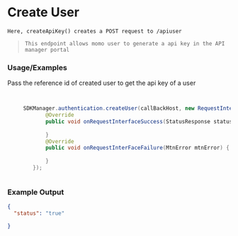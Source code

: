 
# Create User

`Here, createApiKey() creates a POST request to /apiuser`

> `This endpoint allows momo user to generate a api key in the API manager portal`

### Usage/Examples

Pass the reference id of created user to get the api key of a user


```java


     SDKManager.authentication.createUser(callBackHost, new RequestInterface() {
            @Override
            public void onRequestInterfaceSuccess(StatusResponse statusResponse) {
            
            }
            @Override
            public void onRequestInterFaceFailure(MtnError mtnError) {
      
            }
        });



```
### Example Output

```json
{
  "status": "true"

}
```



